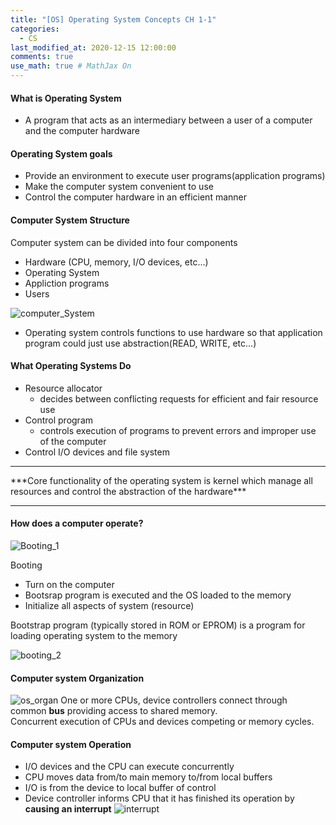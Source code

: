 ```yaml
---
title: "[OS] Operating System Concepts CH 1-1"
categories: 
  - CS
last_modified_at: 2020-12-15 12:00:00
comments: true
use_math: true # MathJax On
---
```


#### What is Operating System

- A program that acts as an intermediary between a user of a computer and the computer hardware

#### Operating System goals
- Provide an environment to execute user programs(application programs)
- Make the computer system convenient to use
- Control the computer hardware in an efficient manner

#### Computer System Structure

Computer system can be divided into four components
- Hardware (CPU, memory, I/O devices, etc...)
- Operating System
- Appliction programs
- Users

![computer_System](https://user-images.githubusercontent.com/62474292/102219145-691edb80-3f22-11eb-9741-9001549b7094.JPG)
- Operating system controls functions to use hardware so that application program could just use abstraction(READ, WRITE, etc...)

#### What Operating Systems Do
- Resource allocator
  - decides between conflicting requests for efficient and fair resource use
- Control program
  - controls execution of programs to prevent errors and improper use of the computer
- Control I/O devices and file system
<hr/>
***Core functionality of the operating system is kernel which manage all resources and control the abstraction of the hardware***
<hr/>

#### How does a computer operate? <br>
![Booting_1](https://user-images.githubusercontent.com/62474292/102245568-10127000-3f41-11eb-9e58-f08b7769b7ce.jpg)

Booting
- Turn on the computer
- Bootsrap program is executed and the OS loaded to the memory
- Initialize all aspects of system (resource)

Bootstrap program (typically stored in ROM or EPROM) is a program for loading operating system to the memory

![booting_2](https://user-images.githubusercontent.com/62474292/102245565-0ee14300-3f41-11eb-810a-40f051b746c0.jpg)

#### Computer system Organization

![os_organ](https://user-images.githubusercontent.com/62474292/102245569-10127000-3f41-11eb-9eed-97ad4fba185c.JPG)
One or more CPUs, device controllers connect through common **bus** providing access to shared memory. <br>
Concurrent execution of CPUs and devices competing or memory cycles.

#### Computer system Operation
- I/O devices and the CPU can execute concurrently
- CPU moves data from/to main memory to/from local buffers
- I/O is from the device to local buffer of control
- Device controller informs CPU that it has finished its operation by **causing an interrupt**
![interrupt](https://user-images.githubusercontent.com/62474292/102251406-1a843800-3f48-11eb-8e3b-34bf9efe7769.png)

